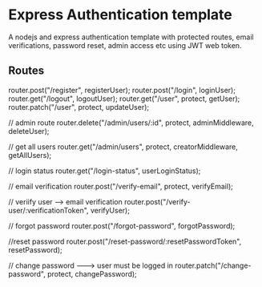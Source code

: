 <h1>Express Authentication template</h1>

<p>A nodejs and express authentication template with protected routes, email verifications, password reset, admin access etc using JWT web token.</p>

<h2>Routes</h2>

router.post("/register", registerUser);
router.post("/login", loginUser);
router.get("/logout", logoutUser);
router.get("/user", protect, getUser);
router.patch("/user", protect, updateUser);

// admin route
router.delete("/admin/users/:id", protect, adminMiddleware, deleteUser);

// get all users
router.get("/admin/users", protect, creatorMiddleware, getAllUsers);

// login status
router.get("/login-status", userLoginStatus);

// email verification
router.post("/verify-email", protect, verifyEmail);

// veriify user --> email verification
router.post("/verify-user/:verificationToken", verifyUser);

// forgot password
router.post("/forgot-password", forgotPassword);

//reset password
router.post("/reset-password/:resetPasswordToken", resetPassword);

// change password ---> user must be logged in
router.patch("/change-password", protect, changePassword);
